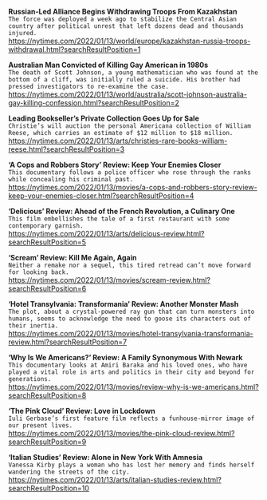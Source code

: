 **Russian-Led Alliance Begins Withdrawing Troops From Kazakhstan**\
`The force was deployed a week ago to stabilize the Central Asian country after political unrest that left dozens dead and thousands injured.`\
https://nytimes.com/2022/01/13/world/europe/kazakhstan-russia-troops-withdrawal.html?searchResultPosition=1

**Australian Man Convicted of Killing Gay American in 1980s**\
`The death of Scott Johnson, a young mathematician who was found at the bottom of a cliff, was initially ruled a suicide. His brother had pressed investigators to re-examine the case.`\
https://nytimes.com/2022/01/13/world/australia/scott-johnson-australia-gay-killing-confession.html?searchResultPosition=2

**Leading Bookseller’s Private Collection Goes Up for Sale**\
`Christie’s will auction the personal Americana collection of William Reese, which carries an estimate of $12 million to $18 million.`\
https://nytimes.com/2022/01/13/arts/christies-rare-books-william-reese.html?searchResultPosition=3

**‘A Cops and Robbers Story’ Review: Keep Your Enemies Closer**\
`This documentary follows a police officer who rose through the ranks while concealing his criminal past.`\
https://nytimes.com/2022/01/13/movies/a-cops-and-robbers-story-review-keep-your-enemies-closer.html?searchResultPosition=4

**‘Delicious’ Review: Ahead of the French Revolution, a Culinary One**\
`This film embellishes the tale of a first restaurant with some contemporary garnish.`\
https://nytimes.com/2022/01/13/arts/delicious-review.html?searchResultPosition=5

**‘Scream’ Review: Kill Me Again, Again**\
`Neither a remake nor a sequel, this tired retread can’t move forward for looking back.`\
https://nytimes.com/2022/01/13/movies/scream-review.html?searchResultPosition=6

**‘Hotel Transylvania: Transformania’ Review: Another Monster Mash**\
`The plot, about a crystal-powered ray gun that can turn monsters into humans, seems to acknowledge the need to goose its characters out of their inertia.`\
https://nytimes.com/2022/01/13/movies/hotel-transylvania-transformania-review.html?searchResultPosition=7

**‘Why Is We Americans?’ Review: A Family Synonymous With Newark**\
`This documentary looks at Amiri Baraka and his loved ones, who have played a vital role in arts and politics in their city and beyond for generations.`\
https://nytimes.com/2022/01/13/movies/review-why-is-we-americans.html?searchResultPosition=8

**‘The Pink Cloud’ Review: Love in Lockdown**\
`Iuli Gerbase’s first feature film reflects a funhouse-mirror image of our present lives.`\
https://nytimes.com/2022/01/13/movies/the-pink-cloud-review.html?searchResultPosition=9

**‘Italian Studies’ Review: Alone in New York With Amnesia**\
`Vanessa Kirby plays a woman who has lost her memory and finds herself wandering the streets of the city.`\
https://nytimes.com/2022/01/13/arts/italian-studies-review.html?searchResultPosition=10

